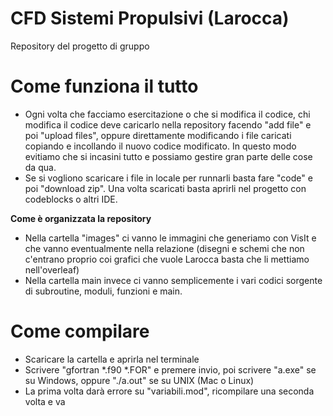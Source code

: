 # CFD Sistemi Propulsivi (Larocca)
Repository del progetto di gruppo 

# Come funziona il tutto
- Ogni volta che facciamo esercitazione o che si modifica il codice, chi modifica il codice deve caricarlo nella repository facendo "add file" e poi "upload files", oppure direttamente modificando i file caricati copiando e incollando il nuovo codice modificato. In questo modo evitiamo che si incasini tutto e possiamo gestire gran parte delle cose da qua.
- Se si vogliono scaricare i file in locale per runnarli basta fare "code" e poi "download zip". Una volta scaricati basta aprirli nel progetto con codeblocks o altri IDE.

**Come è organizzata la repository**
- Nella cartella "images" ci vanno le immagini che generiamo con VisIt e che vanno eventualmente nella relazione (disegni e schemi che non c'entrano proprio coi grafici che vuole Larocca basta che li mettiamo nell'overleaf)
- Nella cartella main invece ci vanno semplicemente i vari codici sorgente di subroutine, moduli, funzioni e main.

# Come compilare
- Scaricare la cartella e aprirla nel terminale
- Scrivere "gfortran *.f90 *.FOR" e premere invio, poi scrivere "a.exe" se su Windows, oppure "./a.out" se su UNIX (Mac o Linux)
- La prima volta darà errore su "variabili.mod", ricompilare una seconda volta e va
